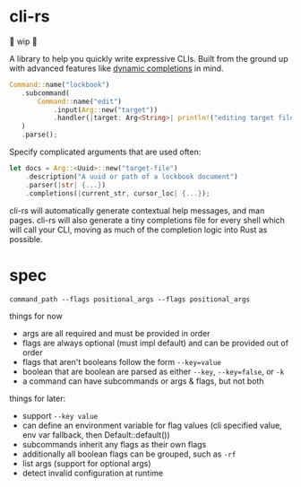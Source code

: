 # cli-rs

🚧 wip 🚧

A library to help you quickly write expressive CLIs. Built from the ground up with advanced features like [dynamic completions](https://github.com/clap-rs/clap/issues/1232) in mind.

```rust
Command::name("lockbook")
   .subcommand(
       Command::name("edit")
           .input(Arg::new("target"))
           .handler(|target: Arg<String>| println!("editing target file: {}", target.get())),
   )
   .parse();
```

Specify complicated arguments that are used often:

```rust
let docs = Arg::<Uuid>::new("target-file")
    .description("A uuid or path of a lockbook document")
    .parser(|str| {...})
    .completions(|current_str, cursor_loc| {...});
```

cli-rs will automatically generate contextual help messages, and man pages.
cli-rs will also generate a tiny completions file for every shell which will call your CLI, moving as much of the completion logic into Rust as possible.

# spec

```
command_path --flags positional_args --flags positional_args
```

things for now
+ args are all required and must be provided in order
+ flags are always optional (must impl default) and can be provided out of order
+ flags that aren't booleans follow the form `--key=value`
+ boolean that are boolean are parsed as either `--key`, `--key=false`, or `-k`
+ a command can have subcommands or args & flags, but not both

things for later:
+ support `--key value` 
+ can define an environment variable for flag values (cli specified value, env var fallback, then Default::default())
+ subcommands inherit any flags as their own flags
+ additionally all boolean flags can be grouped, such as `-rf`
+ list args (support for optional args)
+ detect invalid configuration at runtime
